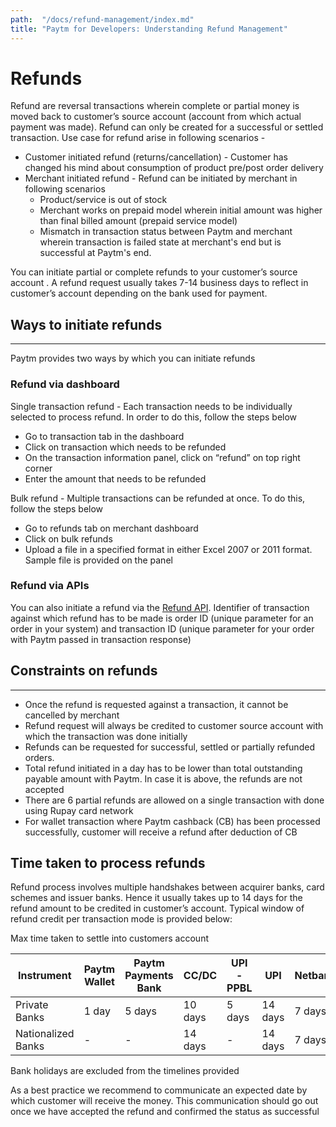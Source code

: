 ```yaml
---
path:  "/docs/refund-management/index.md"
title: "Paytm for Developers: Understanding Refund Management"
---
```




# Refunds

Refund are reversal transactions wherein complete or partial money is moved back to customer’s source account (account from which actual payment was made). Refund can only be created for a successful or settled transaction. Use case for refund arise in following scenarios -


* Customer initiated refund (returns/cancellation) - Customer has changed his mind about consumption of product pre/post order delivery
*  Merchant initiated refund - Refund can be initiated by merchant in following scenarios
    * Product/service is out of stock   
    * Merchant works on prepaid model wherein initial amount was higher than final billed amount (prepaid service model)
    * Mismatch in transaction status between Paytm and merchant wherein transaction is failed state at merchant's end but is successful at Paytm's end.


You can initiate partial or complete refunds to your customer’s source account . A refund request usually takes 7-14 business days to reflect in customer’s account depending on the bank used for payment. 


## Ways to initiate refunds
---


Paytm provides two ways by which you can initiate refunds

### Refund via dashboard

Single transaction refund  - Each transaction needs to be individually selected to process refund. In order to do this, follow the steps below 

  * Go to transaction tab in the dashboard
  * Click on transaction which needs to be refunded
  * On the transaction information panel, click on “refund” on top right corner
  * Enter the amount that needs to be refunded
   
Bulk refund - Multiple transactions can be refunded at once. To do this, follow the steps below

  * Go to refunds tab on merchant dashboard
  * Click on bulk refunds
  * Upload a file in a specified format in either Excel 2007 or 2011 format. Sample file is provided on the panel
  
### Refund via APIs 

You can also initiate a refund via the <a href="/docs/refund-api/">Refund API</a>. Identifier of transaction against which refund has to be made is order ID (unique parameter for an order in your system) and transaction ID (unique parameter for your order with Paytm passed in transaction response)

## Constraints on refunds
---

* Once the refund is requested against a transaction, it cannot be cancelled by merchant
* Refund request will always be credited to customer source account with which the transaction was done initially 
* Refunds can be requested for successful, settled or partially refunded orders. 
* Total refund initiated in a day has to be lower than total outstanding payable amount with Paytm. In case it is above, the refunds are not accepted  
* There are 6 partial refunds are allowed on a single transaction with done using Rupay card network
* For wallet transaction where Paytm cashback (CB) has been processed successfully, customer will receive a refund after deduction of CB


## Time taken to process refunds


Refund process involves multiple handshakes between acquirer banks, card schemes and issuer banks. Hence it usually takes up to 14 days for the refund amount to be credited in customer’s account. Typical window of refund credit per transaction mode is provided below:

Max time taken to settle into customers account


| Instrument |	Paytm Wallet |	Paytm Payments Bank | 	CC/DC | 	UPI - PPBL | 	UPI | 	Netbanking |
| --- | --- | --- | --- | --- | --- | --- |
| Private Banks	| 1 day |	5 days |	10 days |	5 days	 | 14 days	| 7 days |
| Nationalized Banks |	-	 | -	| 14 days |	- |	14 days |	7 days |


Bank holidays are excluded from the timelines provided

As a best practice we recommend to communicate an expected date by which customer will receive the money. This communication should go out once we have accepted the refund and confirmed the status as successful


